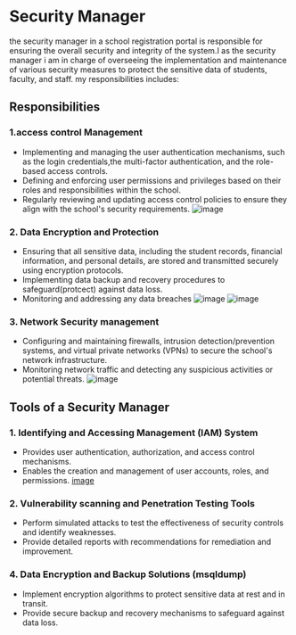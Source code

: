 # Security Manager

the security manager in a school registration portal is responsible for ensuring the overall security and integrity of the system.I as the security manager i am in charge of overseeing the implementation and maintenance of various security measures to protect the sensitive data of students, faculty, and staff. my responsibilities includes:

## Responsibilities

### 1.access control  Management
- Implementing and managing the user authentication mechanisms, such as the login credentials,the multi-factor authentication, and the role-based access controls.
- Defining and enforcing user permissions and privileges based on their roles and responsibilities within the school.
- Regularly reviewing and updating access control policies to ensure they align with the school's security requirements.
  ![image](https://github.com/NGcodeX/spiderdiplome/blob/belinda_branch/security%20architecture%20work.jpg?raw=true)

### 2. Data Encryption and Protection
- Ensuring that all sensitive data, including the student records, financial information, and personal details, are stored and transmitted securely using encryption protocols.
- Implementing data backup and recovery procedures to safeguard(protcect)  against data loss.
- Monitoring and addressing any data breaches
  ![image](https://github.com/NGcodeX/spiderdiplome/blob/belinda_branch/WhatsApp%20Image%202024-06-14%20at%203.34.04%20PM.jpeg?raw=true)
  ![image](https://github.com/NGcodeX/spiderdiplome/blob/belinda_branch/WhatsApp%20Image%202024-06-14%20at%203.46.33%20PM.jpeg?raw=true)

### 3. Network Security management 
- Configuring and maintaining firewalls, intrusion detection/prevention systems, and virtual private networks (VPNs) to secure the school's network infrastructure.
- Monitoring network traffic and detecting any suspicious activities or potential threats.
  ![image](https://github.com/NGcodeX/spiderdiplome/blob/belinda_branch/WhatsApp%20Image%202024-06-14%20at%203.46.33%20PM.jpeg?raw=true)



## Tools of a Security Manager

### 1. Identifying and Accessing Management (IAM) System
- Provides user authentication, authorization, and access control mechanisms.
- Enables the creation and management of user accounts, roles, and permissions.
  [image](https://github.com/NGcodeX/spiderdiplome/blob/belinda_branch/security%20architecture%20work.jpg?raw=true)

### 2. Vulnerability scanning and Penetration Testing Tools
- Perform simulated attacks to test the effectiveness of security controls and identify weaknesses.
- Provide detailed reports with recommendations for remediation and improvement.

### 4. Data Encryption and Backup Solutions (msqldump)
- Implement encryption algorithms to protect sensitive data at rest and in transit.
- Provide secure backup and recovery mechanisms to safeguard against data loss.


